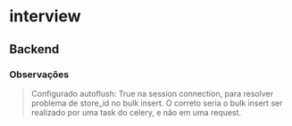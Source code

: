# interview

## Backend

### Observações
> Configurado autoflush: True na session connection, para resolver problema de store_id no bulk insert.
> O correto seria o bulk insert ser realizado por uma task do celery, e não em uma request.

> 
